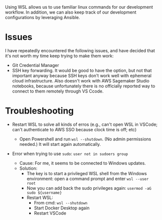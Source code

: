 
Using WSL allows us to use familiar linux commands for our development workflow. In addition, we can also keep track of our development configurations by leveraging Ansible.

# Issues
I have repeatedly encountered the following issues, and have decided that it's not worth my time keep trying to make them work:
- Git Credential Manager
- SSH key forwarding. It would be good to have the option, but not that important anyway because SSH keys don't work well with ephemeral cloud infrastructure. Also doesn't work with AWS Sagemaker Studio notebooks, because unfortunately there is no officially reported way to connect to them remotely through VS Ccode.


# Troubleshooting
- Restart WSL to solve all kinds of erros (e.g., can't open WSL in VSCode; can't authenticate to AWS SSO because clock time is off; etc)
  - Open Powershell and run `wsl --shutdown`. (No admin permissions needed.) It will start again automatically. 

- Error when trying to use `sudo`: `user not in sudoers group`
  - Cause: For me, it seems to be connected to Windows updates.
  - Solution:
    - The key is to start a privileged WSL shell from the Windows environment: open a command prompt and enter `wsl --user root`
    - Now you can add back the sudo privileges again: `usermod -aG sudo ${username}`
    - Restart WSL: 
      - From cmd: `wsl --shutdown`
      - Start Docker Desktop again
      - Restart VSCode
